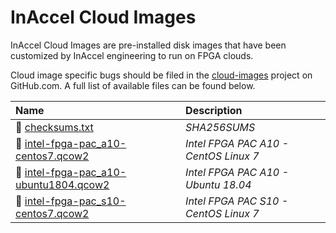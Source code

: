 # InAccel Cloud Images

InAccel Cloud Images are pre-installed disk images that have been customized by
InAccel engineering to run on FPGA clouds.

Cloud image specific bugs should be filed in the
[cloud-images](https://github.com/inaccel/cloud-images/issues) project on
GitHub.com. A full list of available files can be found below.

| Name                                                                                                                                | Description                           |
| :---------------------------------------------------------------------------------------------------------------------------------- | :------------------------------------ |
| :page_facing_up: [checksums.txt](https://inaccel.s3.amazonaws.com/cloud-images/checksums.txt)                                       | *SHA256SUMS*                          |
| :minidisc: [intel-fpga-pac_a10-centos7.qcow2](https://inaccel.s3.amazonaws.com/cloud-images/intel-fpga-pac_a10-centos7.qcow2)       | *Intel FPGA PAC A10 - CentOS Linux 7* |
| :minidisc: [intel-fpga-pac_a10-ubuntu1804.qcow2](https://inaccel.s3.amazonaws.com/cloud-images/intel-fpga-pac_a10-ubuntu1804.qcow2) | *Intel FPGA PAC A10 - Ubuntu 18.04*   |
| :minidisc: [intel-fpga-pac_s10-centos7.qcow2](https://inaccel.s3.amazonaws.com/cloud-images/intel-fpga-pac_s10-centos7.qcow2)       | *Intel FPGA PAC S10 - CentOS Linux 7* |
